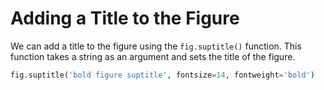 # Adding a Title to the Figure

We can add a title to the figure using the `fig.suptitle()` function. This function takes a string as an argument and sets the title of the figure.

```python
fig.suptitle('bold figure suptitle', fontsize=14, fontweight='bold')
```
